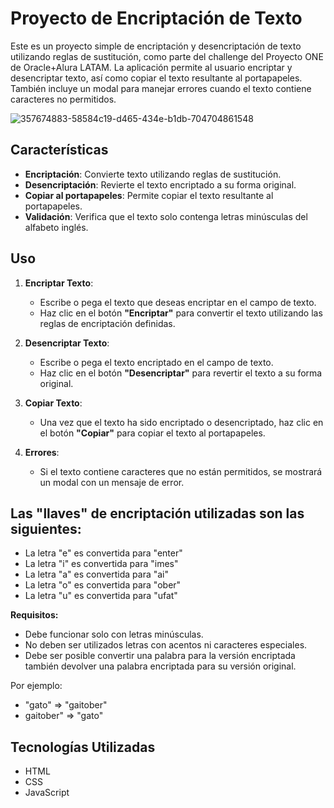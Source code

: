 # Proyecto de Encriptación de Texto

Este es un proyecto simple de encriptación y desencriptación de texto utilizando reglas de sustitución, como parte del challenge del Proyecto ONE de Oracle+Alura LATAM. 
La aplicación permite al usuario encriptar y desencriptar texto, así como copiar el texto resultante al portapapeles. También incluye un modal para manejar errores cuando el texto contiene caracteres no permitidos.

![357674883-58584c19-d465-434e-b1db-704704861548](https://github.com/user-attachments/assets/55515875-1493-4d07-826b-793a4cd1bec2)


## Características

- **Encriptación**: Convierte texto utilizando reglas de sustitución.
- **Desencriptación**: Revierte el texto encriptado a su forma original.
- **Copiar al portapapeles**: Permite copiar el texto resultante al portapapeles.
- **Validación**: Verifica que el texto solo contenga letras minúsculas del alfabeto inglés.

## Uso

1. **Encriptar Texto**:
   - Escribe o pega el texto que deseas encriptar en el campo de texto.
   - Haz clic en el botón **"Encriptar"** para convertir el texto utilizando las reglas de encriptación definidas.

2. **Desencriptar Texto**:
   - Escribe o pega el texto encriptado en el campo de texto.
   - Haz clic en el botón **"Desencriptar"** para revertir el texto a su forma original.

3. **Copiar Texto**:
   - Una vez que el texto ha sido encriptado o desencriptado, haz clic en el botón **"Copiar"** para copiar el texto al portapapeles.

4. **Errores**:
   - Si el texto contiene caracteres que no están permitidos, se mostrará un modal con un mensaje de error.

## Las "llaves" de encriptación utilizadas son las siguientes:

- La letra "e" es convertida para "enter"
- La letra "i" es convertida para "imes"
- La letra "a" es convertida para "ai"
- La letra "o" es convertida para "ober"
- La letra "u" es convertida para "ufat"

**Requisitos:**

- Debe funcionar solo con letras minúsculas.
- No deben ser utilizados letras con acentos ni caracteres especiales.
- Debe ser posible convertir una palabra para la versión encriptada también devolver una palabra encriptada para su versión original.

Por ejemplo:
- "gato" => "gaitober"
- gaitober" => "gato"

## Tecnologías Utilizadas

- HTML
- CSS 
- JavaScript

